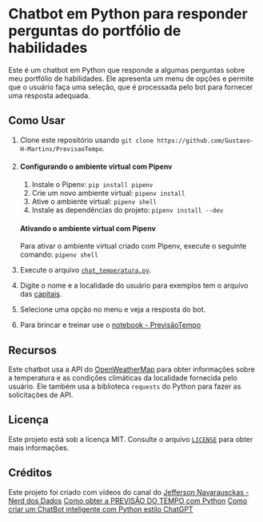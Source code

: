 # Chatbot em Python para responder perguntas do portfólio de habilidades

Este é um chatbot em Python que responde a algumas perguntas sobre meu portfólio de habilidades. Ele apresenta um menu de opções e permite que o usuário faça uma seleção, que é processada pelo bot para fornecer uma resposta adequada.

## Como Usar

1. Clone este repositório usando `git clone https://github.com/Gustavo-H-Martins/PrevisaoTempo`.
2. #### Configurando o ambiente virtual com Pipenv
    1. Instale o Pipenv: `pip install pipenv`
    2. Crie um novo ambiente virtual: `pipenv install`
    3. Ative o ambiente virtual: `pipenv shell`
    4. Instale as dependências do projeto: `pipenv install --dev`

    #### Ativando o ambiente virtual com Pipenv
    Para ativar o ambiente virtual criado com Pipenv, execute o seguinte comando:
    `pipenv shell`
3. Execute o arquivo [`chat_temperatura.py`](./chat_temperatura.py).
4. Digite o nome e a localidade do usuário para exemplos tem o arquivo das [capitais](./capitais.csv).
5. Selecione uma opção no menu e veja a resposta do bot.
6. Para brincar e treinar use o [notebook - PrevisãoTempo](./PrevisaoTempo.ipynb)

## Recursos

Este chatbot usa a API do [OpenWeatherMap](https://openweathermap.org/) para obter informações sobre a temperatura e as condições climáticas da localidade fornecida pelo usuário. Ele também usa a biblioteca `requests` do Python para fazer as solicitações de API.

## Licença

Este projeto está sob a licença MIT. Consulte o arquivo [`LICENSE`](./LICENCE) para obter mais informações.


## Créditos
Este projeto foi criado com vídeos do canal do [Jefferson Navarausckas - Nerd dos Dados](https://www.youtube.com/@nerddosdados)
[Como obter a PREVISÃO DO TEMPO com Python](https://www.youtube.com/watch?v=A6Nv3oY5lYc)
[Como criar um ChatBot inteligente com Python estilo ChatGPT](https://www.youtube.com/watch?v=UvaUdZBLo9Y)